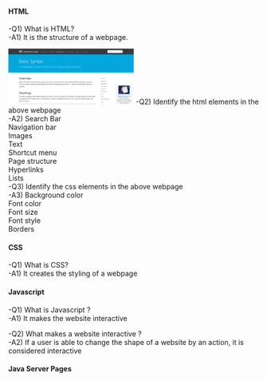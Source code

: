 #### HTML
-Q1) What is HTML? <br/>
-A1) It is the structure of a webpage.

  
<img src="/assets/html_example.PNG" alt="MarineGEO circle logo" width="50%"/>  
-Q2) Identify the html elements in the above webpage <br/>
-A2) Search Bar <br/>
     Navigation bar <br/>
     Images <br/>
     Text <br/>
     Shortcut menu <br/>
     Page structure <br/>
     Hyperlinks <br/>
     Lists <br/>
-Q3) Identify the css elements in the above webpage <br/>
-A3) Background color <br/>
Font color <br/>
Font size <br/>
Font style <br/>
Borders <br/>
     

#### CSS
-Q1) What is CSS? <br/>
-A1) It creates the styling of a webpage <br/>

#### Javascript
-Q1) What is Javascript ? <br/>
-A1) It makes the website interactive <br/>

-Q2) What makes a website interactive ? <br/>
-A2) If a user is able to change the shape of a website by an action, it is considered interactive <br/>

#### Java Server Pages
